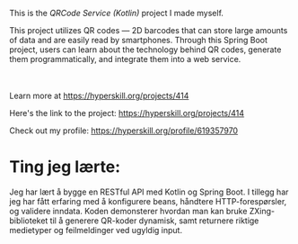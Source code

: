 This is the *QRCode Service (Kotlin)* project I made myself.


<p>This project utilizes QR codes — 2D barcodes that can store large amounts of data and are easily read by smartphones. Through this Spring Boot project, users can learn about the technology behind QR codes, generate them programmatically, and integrate them into a web service.</p><br/><br/>Learn more at <a href="https://hyperskill.org/projects/414?utm_source=ide&utm_medium=ide&utm_campaign=ide&utm_content=project-card">https://hyperskill.org/projects/414</a>

Here's the link to the project: https://hyperskill.org/projects/414

Check out my profile: https://hyperskill.org/profile/619357970

# Ting jeg lærte:
Jeg har lært å bygge en RESTful API med Kotlin og Spring Boot. I tillegg har jeg har fått erfaring med å konfigurere beans, håndtere HTTP-forespørsler, og validere inndata. Koden demonsterer hvordan man kan bruke  ZXing-biblioteket til å generere QR-koder dynamisk, samt returnere riktige medietyper og feilmeldinger ved ugyldig input.

